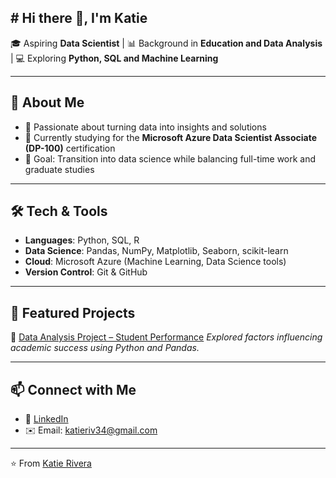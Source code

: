 ## # Hi there 👋, I'm Katie

🎓 Aspiring **Data Scientist** | 📊 Background in **Education and Data Analysis** | 💻 Exploring **Python, SQL and Machine Learning**

---

## 🚀 About Me

* 🌟 Passionate about turning data into insights and solutions
* 📘 Currently studying for the **Microsoft Azure Data Scientist Associate (DP-100)** certification
* 🎯 Goal: Transition into data science while balancing full-time work and graduate studies

---

## 🛠️ Tech & Tools

* **Languages**: Python, SQL, R
* **Data Science**: Pandas, NumPy, Matplotlib, Seaborn, scikit-learn
* **Cloud**: Microsoft Azure (Machine Learning, Data Science tools)
* **Version Control**: Git & GitHub

---

## 📌 Featured Projects

🔹 [Data Analysis Project – Student Performance](https://github.com/example/student-performance)
*Explored factors influencing academic success using Python and Pandas.*

---

## 📫 Connect with Me

* 💼 [LinkedIn](https://www.linkedin.com/in/katherine-rivera-b64b93165)
* ✉️ Email: katieriv34@gmail.com
---

⭐️ From [Katie Rivera](https://github.com/katherriv)
